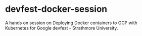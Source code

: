 # devfest-docker-session

A hands on session on Deploying Docker containers to GCP with Kubernetes for Google devfest -  Strathmore University.
